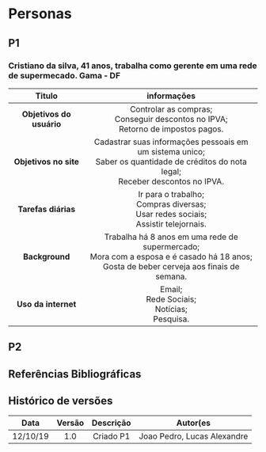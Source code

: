 # Personas 

## P1

### Cristiano da silva, 41 anos, trabalha como gerente em uma rede de supermecado. Gama - DF

| Titulo | informações | 
|:--:|:--:|
|**Objetivos do usuário**|Controlar as compras;<br>Conseguir descontos no IPVA;<br>Retorno de impostos pagos.|
|**Objetivos no site**|Cadastrar suas informações pessoais em um sistema unico;<br> Saber os quantidade de créditos do nota legal;<br>Receber descontos no IPVA.|
|**Tarefas diárias**|Ir para o trabalho;<br>Compras diversas; <br> Usar redes sociais;<br> Assistir telejornais.|
|**Background**|Trabalha há 8 anos em uma rede de supermercado;<br>Mora com a esposa e é casado há 18 anos;<br>Gosta de beber cerveja aos finais de semana.|
|**Uso da internet**|Email;<br>Rede Sociais;<br>Notícias;<br>Pesquisa.|

## P2

## Referências Bibliográficas


## Histórico de versões

| Data | Versão | Descrição | Autor(es|
|:--:|:--:|:--:|:--:|
|12/10/19|1.0|Criado P1|Joao Pedro, Lucas Alexandre|


<!-- Saber as locais de compras que foram feitos -->